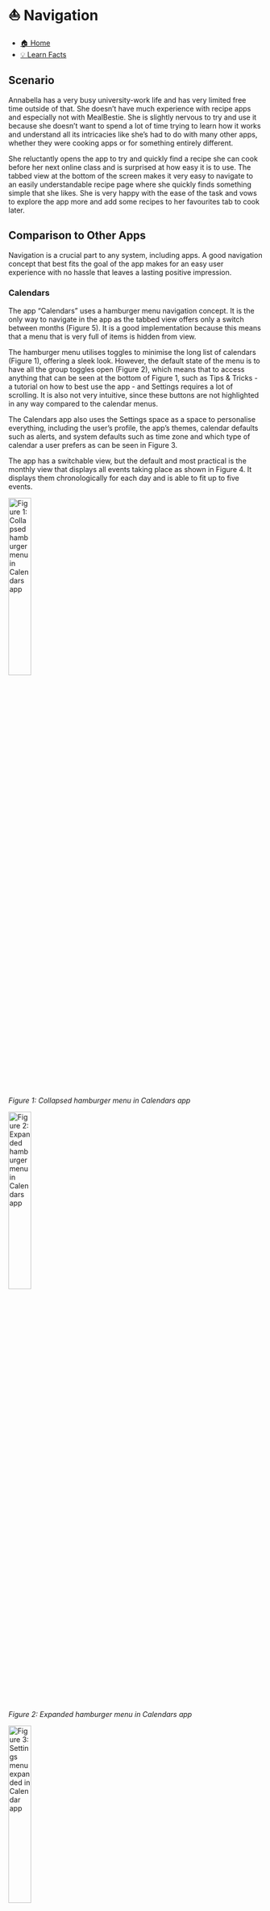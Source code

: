 # ⛵️ Navigation

- [🏠 Home](index.md)
- [💡 Learn Facts](LearnFacts/Learn%20Facts%20SW04.md)

## Scenario

Annabella has a very busy university-work life and has very limited free time outside of that. She doesn’t have much experience with recipe apps and especially not with MealBestie. She is slightly nervous to try and use it because she doesn’t want to spend a lot of time trying to learn how it works and understand all its intricacies like she’s had to do with many other apps, whether they were cooking apps or for something entirely different.

She reluctantly opens the app to try and quickly find a recipe she can cook before her next online class and is surprised at how easy it is to use. The tabbed view at the bottom of the screen makes it very easy to navigate to an easily understandable recipe page where she quickly finds something simple that she likes. She is very happy with the ease of the task and vows to explore the app more and add some recipes to her favourites tab to cook later.

## Comparison to Other Apps

Navigation is a crucial part to any system, including apps. A good navigation concept that best fits the goal of the app makes for an easy user experience with no hassle that leaves a lasting positive impression.

### Calendars
    
The app “Calendars” uses a hamburger menu navigation concept. It is the only way to navigate in the app as the tabbed view offers only a switch between months (Figure 5). It is a good implementation because this means that a menu that is very full of items is hidden from view.
    
The hamburger menu utilises toggles to minimise the long list of calendars (Figure 1), offering a sleek look. However, the default state of the menu is to have all the group toggles open (Figure 2), which means that to access anything that can be seen at the bottom of Figure 1, such as Tips & Tricks - a tutorial on how to best use the app - and Settings requires a lot of scrolling. It is also not very intuitive, since these buttons are not highlighted in any way compared to the calendar menus.
    
The Calendars app also uses the Settings space as a space to personalise everything, including the user’s profile, the app’s themes, calendar defaults such as alerts, and system defaults such as time zone and which type of calendar a user prefers as can be seen in Figure 3.
    
The app has a switchable view, but the default and most practical is the monthly view that displays all events taking place as shown in Figure 4. It displays them chronologically for each day and is able to fit up to five events.
    
<img src="Images/sw04/sw04_9.jpg" alt="Figure 1: Collapsed hamburger menu in Calendars app" style="width:30%; height:auto;">

*Figure 1: Collapsed hamburger menu in Calendars app*
        
<img src="Images/sw04/sw04_16.jpg" alt="Figure 2: Expanded hamburger menu in Calendars app" style="width:30%; height:auto;">

*Figure 2: Expanded hamburger menu in Calendars app*
        
<img src="Images/sw04/sw04_15.jpg" alt="Figure 3: Settings menu expanded in Calendar app" style="width:30%; height:auto;">

*Figure 3: Settings menu expanded in Calendar app*
        
<img src="Images/sw04/sw04_7.jpg" alt="Figure 4: Monthly view of Calendar app" style="width:30%; height:auto;">

*Figure 4: Monthly view of Calendar app*
        
<img src="Images/sw04/sw04_10.jpg" alt="Figure 5: Tabbed view of Calendar app, which offers only a scrolling system between months." style="width:30%; height:auto;">

*Figure 5: Tabbed view of Calendar app, which offers only a scrolling system between months.*
    
### SBB Mobile
    
The SBB Mobile app uses a tabbed view at the bottom of the app. It offers access to all customisations in the app, with the expansions showing up when a tab at the bottom is clicked. This system works well for the SBB app as it allows it to have a clear, minimalistic structure throughout the app.
    
The Plan tab is the first and default tab. It is very simple and quick to use to look up public transport connections using just a swipe across the screen (Figure 6). It gives the user a very fast process when they are in a rush to buy a ticket. The second Trip tab (Figure 7) displays the saved trips in chronological order so the user can easily keep up with connections and delays of their upcoming trips.
    
However, the issue with having such a minimalistic upfront look is that any of the more full tabs are very hard to navigate from the first go and need to be learned. Figure 8 shows the tab Shops & Services, which, especially if you don’t know the Swiss transport system, gives a long list all at once about types of tickets that can be purchased with no further explanation of what they’re for unless the user clicks on them and then on the information button, which is a very long path.
    
Similarly, the Profile tab looks very busy at a first glance and requires a thorough reading-through in order to understand where to press next to reach the correct setting change, unlike the Calendars app that has all the settings together in one place (Figure 9).
    
<img src="Images/sw04/sw04_14.jpg" alt="Figure 6: Plan tab of the SBB Mobile app" style="width:30%; height:auto;">

*Figure 6: Plan tab of the SBB Mobile app*
        
<img src="Images/sw04/sw04_13.jpg" alt="Figure 7: Trips tab of the SBB Mobile app" style="width:30%; height:auto;">

*Figure 7: Trips tab of the SBB Mobile app*
        
<img src="Images/sw04/sw04_8.jpg" alt="Figure 8: Shops & Services tab of the SBB Mobile app" style="width:30%; height:auto;">

*Figure 8: Shops & Services tab of the SBB Mobile app*
        
<img src="Images/sw04/sw04_12.jpg" alt="Figure 9: Profile tab of the SBB Mobile app" style="width:30%; height:auto;">

*Figure 9: Profile tab of the SBB Mobile app*
    

| Scenario | Finding / Description | Garret-L / Severity | Proposal |
| --- | --- | --- | --- |
| Navigating the app spaces (Figure 2) | Annabella wants to find a quick recipe to cook but the hamburger menu is so extensive she doesn’t know where to start looking first. | Navigation /Crucial problem | Make a concise, minimalistic menu in the form of a tabbed view at the bottom of the app (Figure 6). |
| Finding profile customisation (Figure 1) | The extensive hamburger menu is a lot to scroll through. Annabella gets overwhelmed but eventually finds the “Settings”. She wonders where the “Profile” button is. | Navigation / Minor problem | Name the profile customisation “Profile” and make a clearly seen profile icon in the top right corner of the app (Figure 9). |
| Event view (Figure 4) | Annabella opens the “Events” tab. She is very curious and excited to look at it. She sees that it’s almost empty, with events barely happening once a month and is disappointed. | Navigation / Minor Problem | Make a list of the events happening in the future so there will not be a lot of blank space to take up the screen (Figure 7). |
| Event scrolling (Figure 4) | Annabella wants to look at future markets that will happen in the spring; she’s curious to know if there will be more events when it becomes warmer but she has to scroll through a lot of months to get to the late spring season. | Navigation / Serious Problem | Make a shortcut in the “Events” tab that will allow the user to skip months or years ahead. |

## Implementation into MealBestie

MealBestie does not have a big menu that needs to be collapsed in order to be navigated quickly, therefore the best implementation would be a tabbed view at the bottom of the screen that allows the user to quickly navigate to the place that they want to be in the app.

<img src="Images/sw04/sw04_20.png" alt="Figure 10: Tabbed view menu at the bottom of the MealBestie app for quick multitasking" style="width:50%; height:auto;">


Figure 10: Tabbed view menu at the bottom of the MealBestie app for quick multitasking

Because not every day will have a farmer’s market event, it does not make sense to have a monthly view like in the Calendars app (Figure 4), but rather a view like in Figure 6, of the events, the dates they’re taking place on and the location. A dropdown arrow should be added beside the “Events” title to open a dropdown calendar to allow quick switching between far away months without a lot of scrolling.

Clicking on an event will open it out on the next screen which will provide more information such as the full address, the time, any updates regarding it, and a general overview of what will be sold. It will also have the option to favourite it, which will put it at the top of the list of events until the date of the event passes, when it will automatically be deleted.

<img src="Images/sw04/sw04_6.png" alt="Figure 11: Events Calendar on MealBestie" style="width:50%; height:auto;">


Figure 11: Events Calendar on MealBestie